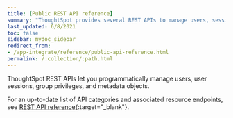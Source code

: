 ```yaml
---
title: [Public REST API reference]
summary: "ThoughtSpot provides several REST APIs to manage users, sessions, ThoughtSpot data objects."
last_updated: 6/8/2021
toc: false
sidebar: mydoc_sidebar
redirect_from:
- /app-integrate/reference/public-api-reference.html
permalink: /:collection/:path.html
---
```

ThoughtSpot REST APIs let you programmatically manage users, user sessions, group privileges, and metadata objects.

For an up-to-date list of API categories and associated resource endpoints, see [REST API reference](https://docs.thoughtspot.com/visual-embed-sdk/release/en/?pageid=rest-api-reference){:target="_blank"}.

